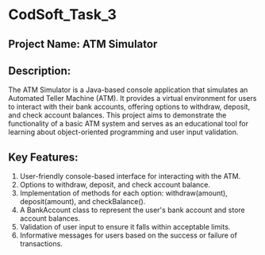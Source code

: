 # CodSoft_Task_3
## Project Name: ATM Simulator
## Description:

The ATM Simulator is a Java-based console application that simulates an Automated Teller Machine (ATM). It provides a virtual environment for users to interact with their bank accounts, offering options to withdraw, deposit, and check account balances. This project aims to demonstrate the functionality of a basic ATM system and serves as an educational tool for learning about object-oriented programming and user input validation.

## Key Features:

1. User-friendly console-based interface for interacting with the ATM.
2. Options to withdraw, deposit, and check account balance.
3. Implementation of methods for each option: withdraw(amount), deposit(amount), and checkBalance().
4. A BankAccount class to represent the user's bank account and store account balances.
5. Validation of user input to ensure it falls within acceptable limits.
6. Informative messages for users based on the success or failure of transactions.
